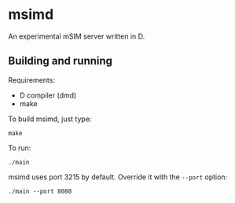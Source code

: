 # msimd

An experimental mSIM server written in D.

## Building and running

Requirements:

* D compiler (dmd)
* make

To build msimd, just type:

    make
    
To run:

    ./main
    
msimd uses port 3215 by default. Override it with the `--port` option:

    ./main --port 8080
